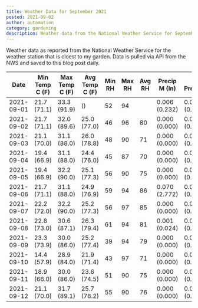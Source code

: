 ```yaml
---
title: Weather Data for September 2021
posted: 2021-09-02
author: automation
category: gardening
description: Weather data from the National Weather Service for September 2021
---
```


Weather data as reported from the National Weather Service for the weather station 
that is cloest to my garden. Data is pulled via API from the NWS and saved to this 
blog post daily.

|Date|Min Temp C (F)|Max Temp C (F)|Avg Temp C (F)|Min RH|Max RH|Avg RH|Precip M (In)|Avg Precip/Hr|
|---|---|---|---|---|---|---|---|---|
|2021-09-01|21.7 (71.1)|33.3 (91.9)| ()|52|94||0.006 (0.232)|0.008 (0.008)|
|2021-09-02|21.7 (71.1)|32.0 (89.6)|25.0 (77.0)|46|96|80|0.000 (0.000)|0.000 (0.000)|
|2021-09-03|21.1 (70.0)|31.1 (88.0)|26.0 (78.8)|48|90|71|0.000 (0.000)|0.000 (0.000)|
|2021-09-04|19.4 (66.9)|31.1 (88.0)|24.4 (76.0)|45|87|70|0.000 (0.000)|0.000 (0.000)|
|2021-09-05|19.4 (66.9)|32.2 (90.0)|25.1 (77.3)|56|90|75|0.000 (0.000)|0.000 (0.000)|
|2021-09-06|21.7 (71.1)|31.1 (88.0)|24.9 (76.9)|59|94|86|0.070 (2.772)|0.071 (0.071)|
|2021-09-07|22.2 (72.0)|32.2 (90.0)|25.2 (77.3)|56|97|85|0.000 (0.000)|0.000 (0.000)|
|2021-09-08|22.8 (73.0)|30.6 (87.1)|26.3 (79.4)|61|94|81|0.001 (0.024)|0.001 (0.001)|
|2021-09-09|23.3 (73.9)|30.0 (86.0)|25.2 (77.4)|39|94|79|0.000 (0.000)|0.000 (0.000)|
|2021-09-10|14.4 (57.9)|28.9 (84.0)|21.9 (71.4)|43|97|71|0.000 (0.000)|0.000 (0.000)|
|2021-09-11|18.9 (66.0)|30.0 (86.0)|23.6 (74.5)|51|90|75|0.000 (0.000)|0.000 (0.000)|
|2021-09-12|21.1 (70.0)|31.7 (89.1)|25.7 (78.2)|55|90|76|0.000 (0.000)|0.000 (0.000)|
